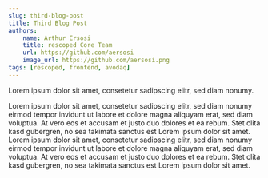```yaml
---
slug: third-blog-post
title: Third Blog Post
authors:
    name: Arthur Ersosi
    title: rescoped Core Team
    url: https://github.com/aersosi
    image_url: https://github.com/aersosi.png
tags: [rescoped, frontend, avodaq]
---
```


Lorem ipsum dolor sit amet, consetetur sadipscing elitr, sed diam nonumy.

<!--truncate-->

Lorem ipsum dolor sit amet, consetetur sadipscing elitr, sed diam nonumy eirmod tempor invidunt ut labore et dolore
magna aliquyam erat, sed diam voluptua. At vero eos et accusam et justo duo dolores et ea rebum. Stet clita kasd
gubergren, no sea takimata sanctus est Lorem ipsum dolor sit amet. Lorem ipsum dolor sit amet, consetetur sadipscing
elitr, sed diam nonumy eirmod tempor invidunt ut labore et dolore magna aliquyam erat, sed diam voluptua. At vero eos et
accusam et justo duo dolores et ea rebum. Stet clita kasd gubergren, no sea takimata sanctus est Lorem ipsum dolor sit
amet.

